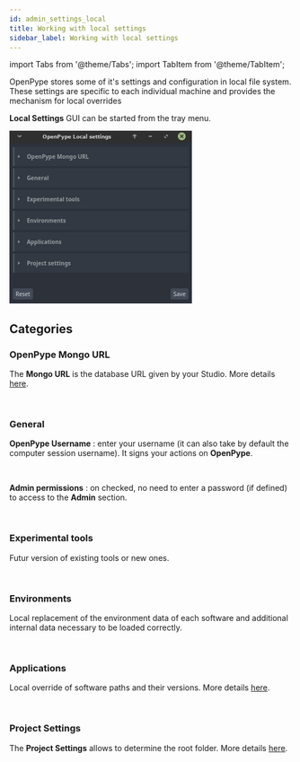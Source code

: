 ```yaml
---
id: admin_settings_local
title: Working with local settings
sidebar_label: Working with local settings
---
```


import Tabs from '@theme/Tabs';
import TabItem from '@theme/TabItem';

OpenPype stores some of it's settings and configuration in local file system. These settings are specific to each individual machine and provides the mechanism for local overrides

**Local Settings** GUI can be started from the tray menu.

![Local Settings](assets/settings/settings_local.png)

## Categories



### OpenPype Mongo URL
The **Mongo URL** is the database URL given by your Studio. More details [here](artist_getting_started.md#mongodb).

<br>

### General
**OpenPype Username** : enter your username (it can also take by default the computer session username). It signs your actions on **OpenPype**.

<br>

**Admin permissions** : on checked, no need to enter a password (if defined) to access to the **Admin** section.

<br>

### Experimental tools
Futur version of existing tools or new ones.

<br>

### Environments
Local replacement of the environment data of each software and additional internal data necessary to be loaded correctly.

<br>

### Applications
Local override of software paths and their versions. More details [here](admin_settings_system.md#applications).

<br>

### Project Settings
The **Project Settings** allows to determine the root folder. More details [here](module_site_sync.md#local-settings).
